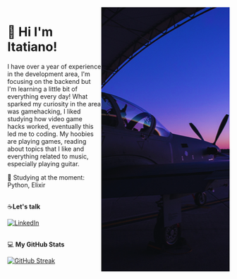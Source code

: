 <img align="right" alt="valkyrie xb70" height="600" src="https://raw.githubusercontent.com/itatiN/itatiN/main/ZUMMMMM.png">

# 🔭  Hi I'm Itatiano!
I have over a year of experience in the development area, I'm focusing on the backend but I'm learning a little bit of everything every day! 
What sparked my curiosity in the area was gamehacking, I liked studying how video game hacks worked, eventually this led me to coding.
My hoobies are playing games, reading about topics that I like and everything related to music, especially playing guitar.<br>


📖 Studying at the moment: Python, Elixir<br><br>

☕**Let's talk**  

[![LinkedIn](https://img.shields.io/badge/LinkedIn-000?style=for-the-badge&logo=linkedin&logoColor=blue)](https://[https://www.linkedin.com/in/itatianofilho])<br><br>

 💻 **My GitHub Stats**
 
[![GitHub Streak](https://streak-stats.demolab.com?user=itatiN&theme=blue-navy&hide_border=true)](https://git.io/streak-stats)

